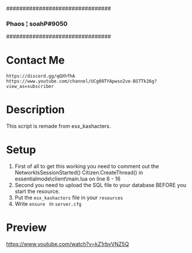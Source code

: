 ################################
###    Phaos ¦ soahP#9050    ###
################################

# Contact Me
    https://discord.gg/qQXhfhA
    https://www.youtube.com/channel/UCg08TYApwso2ve-BSTTk26g?view_as=subscriber

# Description
  This script is remade from esx_kashacters.

# Setup
  1. First of all to get this working you need to comment out the NetworkIsSessionStarted() Citizen.CreateThread() in essentialmode\client\main.lua on line 6 - 16
  2. Second you need to upload the SQL file to your database BEFORE you start the resource.
  3. Put the `esx_kashacters` file in your `resources`
  4. Write `ensure ` in `server.cfg`

# Preview
  https://www.youtube.com/watch?v=kZ1rbvVNZ5Q
